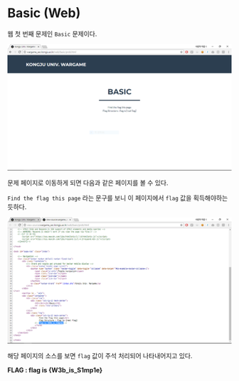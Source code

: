 # Basic (Web)

웹 첫 번째 문제인 `Basic` 문제이다.

![Image](https://github.com/JaehunYoon/Writeup/blob/Draft/20413%20%EC%9C%A4%EC%9E%AC%ED%9B%88/Kongju%20University%20Wargame/Web/01%20Basic/Image/01%20Index.PNG)

문제 페이지로 이동하게 되면 다음과 같은 페이지를 볼 수 있다.

`Find the flag this page` 라는 문구를 보니 이 페이지에서 `flag` 값을 획득해야하는 듯하다.

![Image](https://github.com/JaehunYoon/Writeup/blob/Draft/20413%20%EC%9C%A4%EC%9E%AC%ED%9B%88/Kongju%20University%20Wargame/Web/01%20Basic/Image/02%20flag.PNG)

해당 페이지의 소스를 보면 `flag` 값이 주석 처리되어 나타내어지고 있다.

**FLAG : flag is {W3b_is_S1mp1e}**